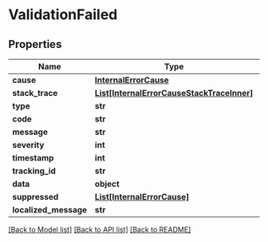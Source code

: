 # ValidationFailed


## Properties

Name | Type | Description | Notes
------------ | ------------- | ------------- | -------------
**cause** | [**InternalErrorCause**](InternalErrorCause.md) |  | [optional] 
**stack_trace** | [**List[InternalErrorCauseStackTraceInner]**](InternalErrorCauseStackTraceInner.md) |  | [optional] 
**type** | **str** |  | [optional] 
**code** | **str** |  | [optional] 
**message** | **str** |  | [optional] 
**severity** | **int** |  | [optional] 
**timestamp** | **int** |  | [optional] 
**tracking_id** | **str** |  | [optional] 
**data** | **object** |  | [optional] 
**suppressed** | [**List[InternalErrorCause]**](InternalErrorCause.md) |  | [optional] 
**localized_message** | **str** |  | [optional] 

[[Back to Model list]](../README.md#documentation-for-models) [[Back to API list]](../README.md#documentation-for-api-endpoints) [[Back to README]](../README.md)



